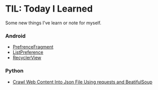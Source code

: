 # TIL: Today I Learned

Some new things I've learn or note for myself.

### Android
- [PrefrenceFragment](Android/PreferenceFragment.md)
- [ListPreference](Android/ListPreference.md)
- [RecyclerView](Android/RecyclerView.md)


### Python
- [Crawl Web Content Into Json File Using requests and BeatifulSoup](Python/crawl_web_content_into_json_file_using_requests_and_beatifulsoup.md)
